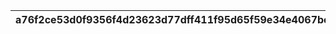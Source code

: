 |a76f2ce53d0f9356f4d23623d77dff411f95d65f59e34e4067bcce768a5a366b|008b79f9d62e79429e2a1560ee8fd699b3fbbe72aa20cd07096925c7d180fe20|722995e9105a2757970ae6d4f46d3de66be327217ecdc4acaf1fc46497bbf176|9e342c69dd28a458587c4bb48d837545f9511bc08f9cf6b08ad84d12edad4262|263dd50cf8eba5222ea1e8d703d6e0c11c20f61c31b9e0761ebd3bc873f57263|568078f1c635909e4dd885b88ecb3379abbb3996c36300908617c35f8dfe82a2|367e3acdded80b4dae1b36f9029c46539d2dfbc133c809f4045be4aaef3b5c54|baa075dae623b631197b598b7e306dedf022bf32ad0b1271bf16d262a152263a|cf1f0a4008b7f932a001f6bcda188798f727e45d1a3dc3bbbef1f5d5c1668313|610e4787ddebb7d257134d3d9a25ee2b015a5cf5f584d55b37e6861c05c56668|995ed48fd41c1fe60fd8bcf2cc3dd030c3eb5c8ed132cc87ee12c0119efdb296|c2ea73b80fa59ab919f09beeadaa9a542a54bb9690bf8c622f4f89a496aca150|7e4a79459a8b5ef69bfc9235ace9be17765d67f71a325ace7644423492267046|0b7d8c9115ff704a6e739cdede8d1fffbd7b88ce45f640b381e0eb2ec4d43208|a9f55da525d1e266a7db28880aff922e59770e4739ce61a81ea22c22d5c502ab|364e691401003e8eae28465223d44ff2d7311a46ca15bee338737e9e660e5450|400d93ddc6419ce6a59a05199eab6afc0c88230579ab39852842e0c3ca000a0c|2dbe4c0ea1de9019efcbb594643a23fd6369244ed748fe8bbef8bdf34e50aea1|9a9f63f4989662447640f2192ad43a5568ac78e418185091add81ae3d02c81ad|2ef03f29e009f0a9ee49724e23e81dadf48764e95ac294af4c1ebdd5ebed5eb1|bf1787bb6ab3f64ad455c6de0f8f41e7aa6c52bd842b0d60661d1f4165dde13d|
| --- | --- | --- | --- | --- | --- | --- | --- | --- | --- | --- | --- | --- | --- | --- | --- | --- | --- | --- | --- | --- |
